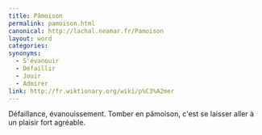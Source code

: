 ```yaml
---
title: Pâmoison
permalink: pamoison.html
canonical: http://lachal.neamar.fr/Pamoison
layout: word
categories:
synonyms:
  - S'évanouir
  - Défaillir
  - Jouir
  - Admirer
link: http://fr.wiktionary.org/wiki/p%C3%A2mer
---
```


Défaillance, évanouissement. Tomber en pâmoison, c'est se laisser aller à un plaisir fort agréable.

